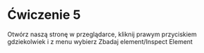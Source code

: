 # Ćwiczenie 5

Otwórz naszą stronę w przeglądarce, kliknij prawym przyciskiem gdziekolwiek i z menu wybierz 
Zbadaj element/Inspect Element